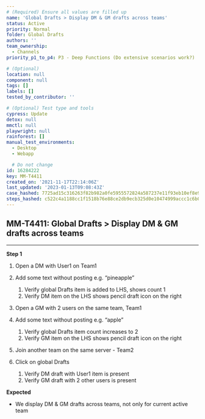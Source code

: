 ```yaml
---
# (Required) Ensure all values are filled up
name: 'Global Drafts > Display DM & GM drafts across teams'
status: Active
priority: Normal
folder: Global Drafts
authors: ''
team_ownership:
  - Channels
priority_p1_to_p4: P3 - Deep Functions (Do extensive scenarios work?)

# (Optional)
location: null
component: null
tags: []
labels: []
tested_by_contributor: ''

# (Optional) Test type and tools
cypress: Update
detox: null
mmctl: null
playwright: null
rainforest: []
manual_test_environments:
  - Desktop
  - Webapp

  # Do not change
id: 16284222
key: MM-T4411
created_on: '2021-11-17T22:14:06Z'
last_updated: '2023-01-13T09:08:43Z'
case_hashed: 7725ad15c316263f82b982a0fe5955572824a587237e11f93eb10ef8e9248fca273446186dd1c02513059cfe51b75c92
steps_hashed: c522c4a1188cc1f1518b76e88ce2db9ecb325d0e10474999accc1c6b07247b3fe5d46b8b6ef85eff11714201ad9f571f
---
```


<!-- (Auto-generated) Based on frontmatter's "key" and "name" -->

## MM-T4411: Global Drafts > Display DM & GM drafts across teams

---

**Step 1**

1. Open a DM with User1 on Team1

2. Add some text without posting e.g. “pineapple”

   1. Verify global Drafts item is added to LHS, shows count 1
   2. Verify DM item on the LHS shows pencil draft icon on the right

3. Open a GM with 2 users on the same team, Team1

4. Add some text without posting e.g. “apple”

   1. Verify global Drafts item count increases to 2
   2. Verify GM item on the LHS shows pencil draft icon on the right

5. Join another team on the same server - Team2

6. Click on global Drafts

   1. Verify DM draft with User1 item is present
   2. Verify GM draft with 2 other users is present

**Expected**

- We display DM & GM drafts across teams, not only for current active team
